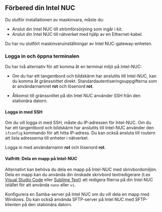 ## <a name="prepare-your-intel-nuc"></a>Förbered din Intel NUC

Du slutför installationen av maskinvara, måste du:

- Anslut din Intel NUC till strömförsörjning som ingår i kit.
- Anslut din Intel NUC till nätverket med hjälp av en Ethernet-kabel.

Du har nu slutfört maskinvaruinställningar av Intel NUC-gateway-enheten.

### <a name="sign-in-and-access-the-terminal"></a>Logga in och öppna terminalen

Du har två alternativ för att komma åt en terminal miljö på Intel-NUC:

- Om du har ett tangentbord och bildskärm har anslutits till Intel-NUC, kan du komma åt gränssnittet direkt. Standardautentiseringsuppgifterna som är användarnamnet **rot** och lösenord **rot**.

- Åtkomst till gränssnittet på din Intel NUC använder SSH från den stationära datorn.

#### <a name="sign-in-with-ssh"></a>Logga in med SSH

Om du vill logga in med SSH, måste du IP-adressen för Intel-NUC. Om du har ett tangentbord och bildskärm har anslutits till Intel-NUC använder den `ifconfig` kommando för att hitta IP-adress. Du kan också ansluta till routern att lista adresserna till enheter i nätverket.

Logga in med användarnamn **rot** och lösenord **rot**.

#### <a name="optional-share-a-folder-on-your-intel-nuc"></a>Valfritt: Dela en mapp på Intel-NUC

Alternativt kan behöva du dela en mapp på Intel-NUC med skrivbordsmiljön. Dela en mapp kan du använda din önskade skrivbord textredigerare (t.ex [Visual Studio Code](https://code.visualstudio.com/) eller [Sublime Text](http://www.sublimetext.com/)) att redigera filerna på din Intel NUC istället för att använda `nano` eller `vi`.

Konfigurera en Samba-server på Intel NUC om du vill dela en mapp med Windows. Du kan också använda SFTP-server på Intel NUC med SFTP-klienten på den stationära datorn.
